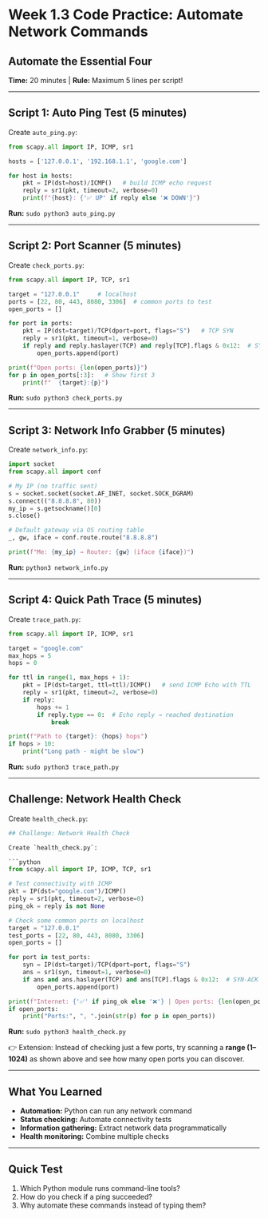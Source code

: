 # Week 1.3 Code Practice: Automate Network Commands

## Automate the Essential Four
**Time:** 20 minutes | **Rule:** Maximum 5 lines per script!

---

## Script 1: Auto Ping Test (5 minutes)

Create `auto_ping.py`:

```python
from scapy.all import IP, ICMP, sr1

hosts = ['127.0.0.1', '192.168.1.1', 'google.com']

for host in hosts:
    pkt = IP(dst=host)/ICMP()   # build ICMP echo request
    reply = sr1(pkt, timeout=2, verbose=0)
    print(f"{host}: {'✅ UP' if reply else '❌ DOWN'}")
```

**Run:** `sudo python3 auto_ping.py`

---

## Script 2: Port Scanner (5 minutes)

Create `check_ports.py`:

```python
from scapy.all import IP, TCP, sr1

target = "127.0.0.1"     # localhost
ports = [22, 80, 443, 8080, 3306]  # common ports to test
open_ports = []

for port in ports:
    pkt = IP(dst=target)/TCP(dport=port, flags="S")   # TCP SYN
    reply = sr1(pkt, timeout=1, verbose=0)
    if reply and reply.haslayer(TCP) and reply[TCP].flags & 0x12:  # SYN-ACK
        open_ports.append(port)

print(f"Open ports: {len(open_ports)}")
for p in open_ports[:3]:   # Show first 3
    print(f"  {target}:{p}")
```

**Run:** `sudo python3 check_ports.py`

---

## Script 3: Network Info Grabber (5 minutes)

Create `network_info.py`:

```python
import socket
from scapy.all import conf

# My IP (no traffic sent)
s = socket.socket(socket.AF_INET, socket.SOCK_DGRAM)
s.connect(("8.8.8.8", 80))
my_ip = s.getsockname()[0]
s.close()

# Default gateway via OS routing table
_, gw, iface = conf.route.route("8.8.8.8")

print(f"Me: {my_ip} → Router: {gw} (iface {iface})")
```

**Run:** `python3 network_info.py`

---

## Script 4: Quick Path Trace (5 minutes)

Create `trace_path.py`:

```python
from scapy.all import IP, ICMP, sr1

target = "google.com"
max_hops = 5
hops = 0

for ttl in range(1, max_hops + 1):
    pkt = IP(dst=target, ttl=ttl)/ICMP()   # send ICMP Echo with TTL
    reply = sr1(pkt, timeout=2, verbose=0)
    if reply:
        hops += 1
        if reply.type == 0:  # Echo reply → reached destination
            break

print(f"Path to {target}: {hops} hops")
if hops > 10:
    print("Long path - might be slow")
```

**Run:** `sudo python3 trace_path.py`

---

## Challenge: Network Health Check

Create `health_check.py`:

```python
## Challenge: Network Health Check

Create `health_check.py`:

```python
from scapy.all import IP, ICMP, TCP, sr1

# Test connectivity with ICMP
pkt = IP(dst="google.com")/ICMP()
reply = sr1(pkt, timeout=2, verbose=0)
ping_ok = reply is not None

# Check some common ports on localhost
target = "127.0.0.1"
test_ports = [22, 80, 443, 8080, 3306]
open_ports = []

for port in test_ports:
    syn = IP(dst=target)/TCP(dport=port, flags="S")
    ans = sr1(syn, timeout=1, verbose=0)
    if ans and ans.haslayer(TCP) and ans[TCP].flags & 0x12:  # SYN-ACK
        open_ports.append(port)

print(f"Internet: {'✅' if ping_ok else '❌'} | Open ports: {len(open_ports)}")
if open_ports:
    print("Ports:", ", ".join(str(p) for p in open_ports))
```

**Run:** `sudo python3 health_check.py`

👉 Extension: Instead of checking just a few ports, try scanning a **range (1–1024)** as shown above and see how many open ports you can discover.

---

## What You Learned
- **Automation:** Python can run any network command
- **Status checking:** Automate connectivity tests  
- **Information gathering:** Extract network data programmatically
- **Health monitoring:** Combine multiple checks

---

## Quick Test
1. Which Python module runs command-line tools?
2. How do you check if a ping succeeded?
3. Why automate these commands instead of typing them?
